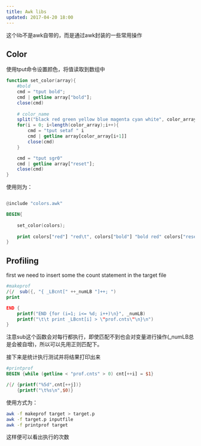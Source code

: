```yaml
---
title: Awk libs
updated: 2017-04-20 18:00
---
```


这个lib不是awk自带的，而是通过awk封装的一些常用操作

## Color

使用tput命令设置颜色，将值读取到数组中

```awk
function set_color(array){
    #bold
    cmd = "tput bold";
    cmd | getline array["bold"];
    close(cmd)
    
    # color_name
    split("black red green yellow blue magenta cyan white", color_array)
    for(i = 0; i<length(color_array);i++){
        cmd = "tput setaf " i
        cmd | getline array[color_array[i+1]]
        close(cmd)    
    }

    cmd = "tput sgr0"
    cmd | getline array["reset"];
    close(cmd)
}
```

使用则为：

```awk

@include "colors.awk"

BEGIN{
    
    set_color(colors);
    
    print colors["red"] "red\t", colors["bold"] "bold red" colors["reset"];  
}

```


## Profiling

first we need to insert some the count statement in the target file

```awk
#makeprof
/{/  sub({, "{ _LBcnt[" ++_numLB "]++; ")
print

END {
    printf("END {for (i=1; i<= %d; i++)\n}", _numLB)
    printf("\t\t print _LBcnt[i] > \"prof.cnts\"\n}\n")    
}
```

注意sub这个函数会对每行都执行，即使匹配不到也会对变量进行操作(_numLB总是会被自增)，所以可以先用正则匹配下。

接下来是统计执行测试并将结果打印出来

```awk
#printprof
BEGIN {while (getline < "prof.cnts" > 0) cnt[++i] = $1}

/{/ {printf("%5d",cnt[++j])}
    {printf("\t%s\n",$0)}

```

使用方式为：

```bash
awk -f makeprof target > target.p
awk -f target.p inputfile
awk -f printprof target
```

这样便可以看出执行的次数


